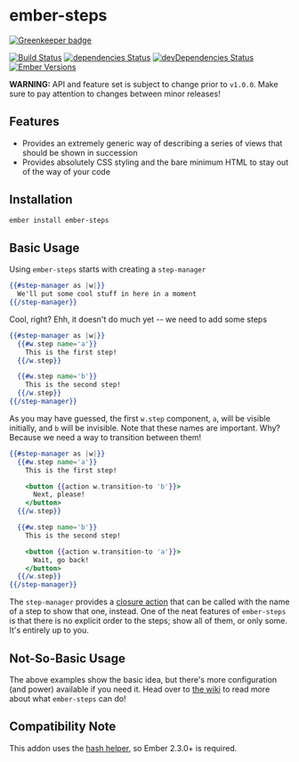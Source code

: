 # ember-steps

[![Greenkeeper badge](https://badges.greenkeeper.io/alexlafroscia/ember-steps.svg)](https://greenkeeper.io/)

[![Build Status](https://travis-ci.org/alexlafroscia/ember-steps.svg?branch=master)](https://travis-ci.org/alexlafroscia/ember-steps)
[![dependencies Status](https://david-dm.org/alexlafroscia/ember-steps/status.svg)](https://david-dm.org/alexlafroscia/ember-steps)
[![devDependencies Status](https://david-dm.org/alexlafroscia/ember-steps/dev-status.svg)](https://david-dm.org/alexlafroscia/ember-steps?type=dev)
[![Ember Versions](https://embadge.io/v1/badge.svg?start=2.3.0)](#compatibility-note)

**WARNING:** API and feature set is subject to change prior to `v1.0.0`.  Make sure to pay attention to changes between minor releases!

## Features

- Provides an extremely generic way of describing a series of views that should be shown in succession
- Provides absolutely CSS styling and the bare minimum HTML to stay out of the way of your code

## Installation

```bash
ember install ember-steps
```

## Basic Usage

Using `ember-steps` starts with creating a `step-manager`

```handlebars
{{#step-manager as |w|}}
  We'll put some cool stuff in here in a moment
{{/step-manager}}
```

Cool, right?  Ehh, it doesn't do much yet -- we need to add some steps

```handlebars
{{#step-manager as |w|}}
  {{#w.step name='a'}}
    This is the first step!
  {{/w.step}}

  {{#w.step name='b'}}
    This is the second step!
  {{/w.step}}
{{/step-manager}}
```

As you may have guessed, the first `w.step` component, `a`, will be visible initially, and `b` will be invisible.  Note that these names are important.  Why?  Because we need a way to transition between them!

```handlebars
{{#step-manager as |w|}}
  {{#w.step name='a'}}
    This is the first step!

    <button {{action w.transition-to 'b'}}>
      Next, please!
    </button>
  {{/w.step}}

  {{#w.step name='b'}}
    This is the second step!

    <button {{action w.transition-to 'a'}}>
      Wait, go back!
    </button>
  {{/w.step}}
{{/step-manager}}
```

The `step-manager` provides a [closure action][ember-closure-actions] that can be called with the name of a step to show that one, instead.  One of the neat features of `ember-steps` is that there is no explicit order to the steps; show all of them, or only some. It's entirely up to you.

## Not-So-Basic Usage

The above examples show the basic idea, but there's more configuration (and power) available if you need it.  Head over to [the wiki][wiki] to read more about what `ember-steps` can do!

## Compatibility Note

This addon uses the [hash helper][hash-helper], so Ember 2.3.0+ is required.

[ember-closure-actions]: https://guides.emberjs.com/v2.8.0/templates/actions/
[wiki]: https://github.com/alexlafroscia/ember-steps/wiki
[hash-helper]: http://emberjs.com/blog/2016/01/15/ember-2-3-released.html#toc_hash-helper
